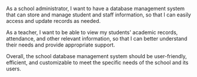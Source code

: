 As a school administrator, I want to have a database management system that can store and manage student and staff information, so that I can easily access and update records as needed. 

As a teacher, I want to be able to view my students' academic records, attendance, and other relevant information, so that I can better understand their needs and provide appropriate support. 

Overall, the school database management system should be user-friendly, efficient, and customizable to meet the specific needs of the school and its users.
